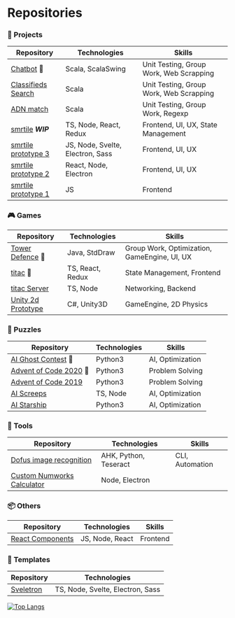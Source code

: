 

# Repositories

### 💼 Projects


| Repository                                                                     | Technologies                     | Skills                                  |
| ------------------------------------------------------------------------------ | -------------------------------- | --------------------------------------- |
| [Chatbot](https://github.com/CodyAdam/project__chatbot) 🌟                      | Scala, ScalaSwing                | Unit Testing, Group Work, Web Scrapping |
| [Classifieds Search](https://github.com/CodyAdam/project__classifieds-search)  | Scala                            | Unit Testing, Group Work, Web Scrapping |
| [ADN match](https://github.com/CodyAdam/project__ADN-match)                    | Scala                            | Unit Testing, Group Work, Regexp        |
| [smrtile](https://github.com/CodyAdam/project__smrtile) _**WIP**_              | TS, Node, React, Redux           | Frontend, UI, UX, State Management      |
| [smrtile prototype 3](https://github.com/CodyAdam/project__smrtile-prototype3) | JS, Node, Svelte, Electron, Sass | Frontend, UI, UX                        |
| [smrtile prototype 2](https://github.com/CodyAdam/project__smrtile-prototype2) | React, Node, Electron            | Frontend, UI, UX                        |
| [smrtile prototype 1](https://github.com/CodyAdam/project__smrtile-prototype1) | JS                               | Frontend                                |

### 🎮 Games

| Repository                                                           | Technologies     | Skills                                       |
| -------------------------------------------------------------------- | ---------------- | -------------------------------------------- |
| [Tower Defence](https://github.com/CodyAdam/game__tower-defence) 🌟   | Java, StdDraw    | Group Work, Optimization, GameEngine, UI, UX |
| [titac](https://github.com/CodyAdam/game__titac) 🌟                   | TS, React, Redux | State Management, Frontend                   |
| [titac Server](https://github.com/CodyAdam/game__tita-server)        | TS, Node         | Networking, Backend                          |
| [Unity 2d Prototype](https://github.com/CodyAdam/game__2d-prototype) | C#, Unity3D      | GameEngine, 2D Physics                       |


### 🧩 Puzzles

| Repository                                                                       | Technologies | Skills           |
| -------------------------------------------------------------------------------- | ------------ | ---------------- |
| [AI Ghost Contest](https://github.com/CodyAdam/puzzle__AI-ghost-contest) 🌟       | Python3      | AI, Optimization |
| [Advent of Code 2020](https://github.com/CodyAdam/puzzle__advent-of-code-2020) 🌟 | Python3      | Problem Solving  |
| [Advent of Code 2019](https://github.com/CodyAdam/puzzle__advent-of-code-2019)   | Python3      | Problem Solving  |
| [AI Screeps](https://github.com/CodyAdam/puzzle__AI-screeps)                     | TS, Node     | AI, Optimization |
| [AI Starship](https://github.com/CodyAdam/puzzly__AI-starship)                   | Python3      | AI, Optimization |

### 🔧 Tools 

| Repository                                                                      | Technologies          | Skills          |
| ------------------------------------------------------------------------------- | --------------------- | --------------- |
| [Dofus image recognition](https://github.com/CodyAdam/tool__dofus-img-recogn) | AHK, Python, Teseract | CLI, Automation |
| [Custom Numworks Calculator](https://github.com/CodyAdam/tool__numworks-calc) | Node, Electron        |                 |

### 📦 Others
| Repository                                                          | Technologies    | Skills   |
| ------------------------------------------------------------------- | --------------- | -------- |
| [React Components](https://github.com/CodyAdam/other__reacts-compo) | JS, Node, React | Frontend |

### 🧾 Templates

| Repository                                                   | Technologies                     |
| ------------------------------------------------------------ | -------------------------------- |
| [Sveletron](https://github.com/CodyAdam/template__Sveletron) | TS, Node, Svelte, Electron, Sass |


[![Top Langs](https://github-readme-stats.vercel.app/api/top-langs/?username=CodyAdam&layout=compact)](https://github.com/CodyAdam/github-readme-stats)

